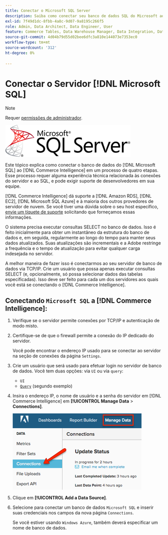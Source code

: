 ```yaml
---
title: Conectar o Microsoft SQL Server
description: Saiba como conectar seu banco de dados SQL do Microsoft ao  [!DNL Commerce Intelligence] em um processo de quatro etapas.
exl-id: 7f49d1dc-8fbb-4a8c-9d07-9a8195c266f5
role: Admin, Data Architect, Data Engineer, User
feature: Commerce Tables, Data Warehouse Manager, Data Integration, Data Import/Export, SQL Report Builder
source-git-commit: 4d04b79d55d02bee6dfc3a810e144073e7353ec0
workflow-type: tm+mt
source-wordcount: '312'
ht-degree: 0%

---
```


# Conectar o Servidor [!DNL Microsoft SQL]

>[!NOTE]
>
>Requer [permissões de administrador](../../../administrator/user-management/user-management.md).

![Logotipo do Microsoft SQL Server](../../../assets/MicrosoftSQLServer-logo.png)

Este tópico explica como conectar o banco de dados do [!DNL Microsoft SQL] ao [!DNL Commerce Intelligence] em um processo de quatro etapas. Esse processo requer alguma experiência técnica relacionada às conexões do servidor e ao SQL, e pode exigir suporte de desenvolvedores em sua equipe.

[!DNL Commerce Intelligence] dá suporte a [!DNL Amazon RDS], [!DNL EC2], [!DNL Microsoft SQL Azure] e à maioria dos outros provedores de servidor de nuvem. Se você tiver uma dúvida sobre o seu host específico, [envie um tíquete de suporte](https://experienceleague.adobe.com/docs/commerce-knowledge-base/kb/troubleshooting/miscellaneous/mbi-service-policies.html) solicitando que forneçamos essas informações.

O sistema precisa executar consultas SELECT no banco de dados. Isso é feito inicialmente para obter um instantâneo da estrutura do banco de dados e, em seguida, regularmente ao longo do tempo para manter seus dados atualizados. Suas atualizações são incrementais e a Adobe restringe a frequência e o tempo de atualização para evitar qualquer carga indesejada no servidor.

A melhor maneira de fazer isso é conectarmos ao seu servidor de banco de dados via TCP/IP. Crie um usuário que possa apenas executar consultas SELECT (e, opcionalmente, só possa selecionar dados das tabelas especificadas). Isso deve ser feito para cada um dos servidores aos quais você está se conectando o [!DNL Commerce Intelligence].

## Conectando `Microsoft SQL` a [!DNL Commerce Intelligence]:

1. Verifique se o servidor permite conexões por TCP/IP e autenticação de modo misto.

1. Certifique-se de que o firewall permite a conexão do IP dedicado do servidor.

   Você pode encontrar o endereço IP usado para se conectar ao servidor na seção de conexões da página `Settings`.

1. Crie um usuário que será usado para efetuar login no servidor de banco de dados. Você tem duas opções: via `UI` ou via `query`:
   * `UI`
   * [`Query`](http://sqlserverplanet.com/security/add-user) (segundo exemplo)

1. Insira o endereço IP, o nome de usuário e a senha do servidor em [!DNL Commerce Intelligence] em **[!UICONTROL Manage Data** > **Connections]**.

   ![Página Gerenciar Conexões de Dados mostrando integrações de banco de dados](../../../assets/manage-data-connections.png)

1. Clique em **[!UICONTROL Add a Data Source]**.

1. Selecione para conectar um banco de dados `Microsoft SQL` e inserir suas credenciais nos campos da nova página `Connections`.

   Se você estiver usando `Windows Azure`, também deverá especificar um nome de banco de dados.
